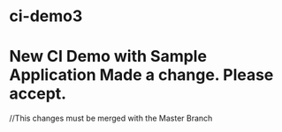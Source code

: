 # ci-demo3
New CI Demo with Sample Application
Made a change. Please accept.
=======
//This changes must be merged with the Master Branch
